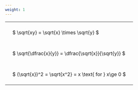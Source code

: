```yaml
---
weight: 1
---
```


<style type="text/css">
#T_0bce0 th.col_heading {
  text-align: left;
  font-size: 1em;
}
#T_0bce0 td {
  text-align: left;
  font-size: 1em;
  padding: 1.5em;
}
</style>
<table id="T_0bce0">
  <thead>
  </thead>
  <tbody>
    <tr>
      <td id="T_0bce0_row0_col0" class="data row0 col0" >$ \sqrt{xy} = \sqrt{x} \times \sqrt{y} $</td>
    </tr>
    <tr>
      <td id="T_0bce0_row1_col0" class="data row1 col0" >$ \sqrt{\dfrac{x}{y}} = \dfrac{\sqrt{x}}{\sqrt{y}} $</td>
    </tr>
    <tr>
      <td id="T_0bce0_row2_col0" class="data row2 col0" >$ (\sqrt{x})^2 = \sqrt{x^2} = x \text{ for } x\ge 0 $</td>
    </tr>
  </tbody>
</table>
